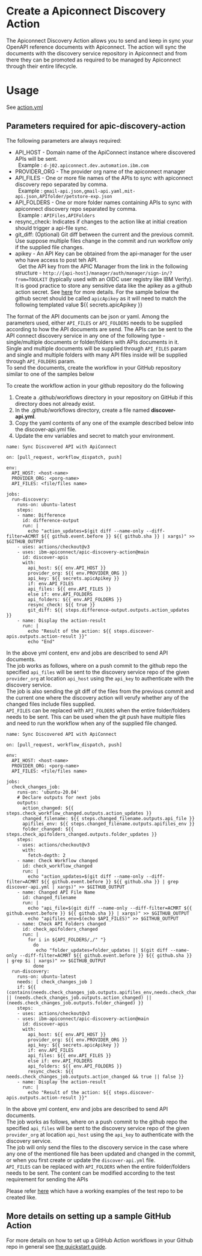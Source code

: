 # Create a Apiconnect Discovery Action

The Apiconnect Discovery Action allows you to send and keep in sync your OpenAPI reference documents with Apiconnect. 
The action will sync the documents with the discovery service repository in Apiconnect and from there they can be promoted 
as required to be managed by Apiconnect through their entire lifecycle.  

# Usage

See [action.yml](action.yml)

## Parameters required for apic-discovery-action

The following parameters are always required:

 - API_HOST - Domain name of the ApiConnect instance where discovered APIs will be sent.<br /> &nbsp; Example : `d-j02.apiconnect.dev.automation.ibm.com`
 - PROVIDER_ORG - The provider org name of the apiconnect manager 
 - API_FILES - One or more file names of the APIs to sync with apiconnect discovery repo separated by comma.<br /> &nbsp; Example : `gmail-api.json,gmail-api.yaml,mit-api.json,APIfolder/petstore-exp.json`
 - API_FOLDERS - One or more folder names containing APIs to sync with apiconnect discovery repo separated by comma. <br /> &nbsp; Example : `APIFiles,APIFolders`
 - resync_check: Indicates if changes to the action like at initial creation should trigger a api-file sync.
 - git_diff: (Optional) Git diff between the current and the previous commit. Use suppose multiple files change in the commit and run workflow only if the supplied file changes. 
 - apikey - An API Key can be obtained from the api-manager for the user who have access to post teh API.<br /> 
&nbsp; Get the API key from the APIC Manager from the link in the following structure - `http://{api-host}/manager/auth/manager/sign-in/?from=TOOLKIT` (typically used with an OIDC user registry like IBM Verify). It is good practice to store any sensitive data like the apikey as a github action secret. See [here](https://docs.github.com/en/actions/security-guides/encrypted-secrets#creating-encrypted-secrets-for-a-repository) for more details. For the sample below the github secret should be called `apicApikey` as it will need to match the following templated value ${{ secrets.apicApikey }} 

The format of the API documents can be json or yaml. Among the parameters used, either `API_FILES` or `API_FOLDERS` needs to be supplied according to how the API documents are send. The APIs can be sent to the API connect discovery service in any one of the following type - single/multiple documents or folder/folders with APIs documents in it. Single and multiple documents will be supplied through `API_FILES` param and single and multiple folders with many API files inside will be supplied through `API_FOLDERS` param.<br /> 
To send the documents, create the workflow in your GitHub repository similar to one of the samples below

To create the workflow action in your github repository do the following
1. Create a .github/workflows directory in your repository on GitHub if this directory does not already exist.
2. In the .github/workflows directory, create a file named **discover-api.yml**.
3. Copy the yaml contents of any one of the example described below into the discover-api.yml file.
4. Update the env variables and secret to match your environment.

```
name: Sync Discovered API with ApiConnect

on: [pull_request, workflow_dispatch, push]

env:
  API_HOST: <host-name>
  PROVIDER_ORG: <porg-name>
  API_FILES: <file/files name>

jobs:
  run-discovery:
    runs-on: ubuntu-latest
    steps:
    - name: Difference
      id: difference-output
      run: |
        echo "action_updates=$(git diff --name-only --diff-filter=ACMRT ${{ github.event.before }} ${{ github.sha }} | xargs)" >> $GITHUB_OUTPUT
    - uses: actions/checkout@v3
    - uses: ibm-apiconnect/apic-discovery-action@main
      id: discover-apis
      with:
        api_host: ${{ env.API_HOST }}
        provider_org: ${{ env.PROVIDER_ORG }}
        api_key: ${{ secrets.apicApikey }}
        if: env.API_FILES
        api_files: ${{ env.API_FILES }}
        else if: env.API_FOLDERS
        api_folders: ${{ env.API_FOLDERS }}
        resync_check: ${{ true }}
        git_diff: ${{ steps.difference-output.outputs.action_updates }}
    - name: Display the action-result
      run: |
        echo "Result of the action: ${{ steps.discover-apis.outputs.action-result }}"
        echo "End"  
```

In the above yml content, env and jobs are described to send API documents.<br /> 
The job works as follows, where on a push commit to the github repo the specified `api_files` will be sent to the discovery service repo of the given `provider_org` at location `api_host` using the `api_key` to authenticate with the discovery service.<br /> 
The job is also sending the git diff of the files from the previous commit and the current one where the discovery action will verufy whether any of the changed files include files supplied.<br /> 
`API_FILES` can be replaced with `API_FOLDERS` when the entire folder/folders needs to be sent. This can be used when the git push have multiple files and need to run the workflow when any of the supplied file changed.

```
name: Sync Discovered API with ApiConnect

on: [pull_request, workflow_dispatch, push]

env:
  API_HOST: <host-name>
  PROVIDER_ORG: <porg-name>
  API_FILES: <file/files name>

jobs:
  check_changes_job:
    runs-on: 'ubuntu-20.04'
    # Declare outputs for next jobs
    outputs:
      action_changed: ${{ steps.check_workflow_changed.outputs.action_updates }}
      changed_filename: ${{ steps.changed_filename.outputs.api_file }}
      apifiles_env: ${{ steps.changed_filename.outputs.apifiles_env }}
      folder_changed: ${{ steps.check_apifolders_changed.outputs.folder_updates }}
    steps:
    - uses: actions/checkout@v3
      with:
        fetch-depth: 2
    - name: Check Workflow changed
      id: check_workflow_changed
      run: |
        echo "action_updates=$(git diff --name-only --diff-filter=ACMRT ${{ github.event.before }} ${{ github.sha }} | grep discover-api.yml | xargs)" >> $GITHUB_OUTPUT
    - name: Changed API File Name
      id: changed_filename
      run: |
        echo "api_file=$(git diff --name-only --diff-filter=ACMRT ${{ github.event.before }} ${{ github.sha }} | xargs)" >> $GITHUB_OUTPUT
        echo "apifiles_env=$(echo $API_FILES)" >> $GITHUB_OUTPUT
    - name: Check API Folders changed
      id: check_apifolders_changed
      run: |
        for i in ${API_FOLDERS/,/" "}
          do
           echo "folder_updates=folder_updates || $(git diff --name-only --diff-filter=ACMRT ${{ github.event.before }} ${{ github.sha }} | grep $i | xargs)" >> $GITHUB_OUTPUT
          done
  run-discovery:
    runs-on: ubuntu-latest
    needs: [ check_changes_job ]
    if: ${{ (contains(needs.check_changes_job.outputs.apifiles_env,needs.check_changes_job.outputs.changed_filename)) || (needs.check_changes_job.outputs.action_changed) || (needs.check_changes_job.outputs.folder_changed) }}
    steps:
    - uses: actions/checkout@v3
    - uses: ibm-apiconnect/apic-discovery-action@main
      id: discover-apis
      with:
        api_host: ${{ env.API_HOST }}
        provider_org: ${{ env.PROVIDER_ORG }}
        api_key: ${{ secrets.apicApikey }}
        if: env.API_FILES
        api_files: ${{ env.API_FILES }}
        else if: env.API_FOLDERS
        api_folders: ${{ env.API_FOLDERS }}
        resync_check: ${{ needs.check_changes_job.outputs.action_changed && true || false }}
    - name: Display the action-result
      run: |
        echo "Result of the action: ${{ steps.discover-apis.outputs.action-result }}"
```

In the above yml content, env and jobs are described to send API documents.<br /> 
The job works as follows, where on a push commit to the github repo the specified `api_files` will be sent to the discovery service repo of the given `provider_org` at location `api_host` using the `api_key` to authenticate with the discovery service.<br /> 
The job will only send the files to the discovery service in the case where any one of the mentioned file has been updated and changed in the commit,
or when you first create or update the `discover-api.yml` file.<br /> 
`API_FILES` can be replaced with `API_FOLDERS` when the entire folder/folders needs to be sent. The content can be modified according to the test requirement for sending the APIs

Please refer [here](https://github.com/ibm-apiconnect/apic-discovery-test) which have a working examples of the test repo to be created like.

## More details on setting up a sample GitHub Action
For more details on how to set up a GitHub Action workflows in your Github repo in general see [the quickstart guide](https://docs.github.com/en/actions/quickstart).  
